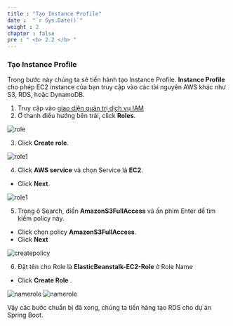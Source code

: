 ```yaml
---
title : "Tạo Instance Profile"
date :  "`r Sys.Date()`" 
weight : 2 
chapter : false
pre : " <b> 2.2 </b> "
---
```


### Tạo Instance Profile

Trong bước này chúng ta sẽ tiến hành tạo Instance Profile. **Instance Profile** cho phép EC2 instance của bạn truy cập vào các tài nguyên AWS khác như S3, RDS, hoặc DynamoDB.

1. Truy cập vào [giao diện quản trị dịch vụ IAM](https://console.aws.amazon.com/iamv2/)
2. Ở thanh điều hướng bên trái, click  **Roles**.  

![role](/images/2.prerequisite/006-.png)

3. Click **Create role**.  

![role1](/images/2.prerequisite/007-.png)

4. Click **AWS service** và chọn Service là **EC2**. 
  + Click **Next**.  

![role1](/images/2.prerequisite/008-.png)

5. Trong ô Search, điền **AmazonS3FullAccess** và ấn phím Enter để tìm kiếm policy này.
  + Click chọn policy **AmazonS3FullAccess**.
  + Click **Next**

![createpolicy](/images/2.prerequisite/009-.png)

6. Đặt tên cho Role là **ElasticBeanstalk-EC2-Role** ở Role Name  
  + Click **Create Role** \.

![namerole](/images/2.prerequisite/010-.png)
![namerole](/images/2.prerequisite/011-.png)


Vậy các bước chuẩn bị đã xong, chúng ta tiến hàng tạo RDS cho dự án Spring Boot.